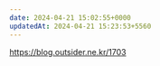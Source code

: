 ```yaml
---
date: 2024-04-21 15:02:55+0000
updatedAt: 2024-04-21 15:23:53+5560
---
```

https://blog.outsider.ne.kr/1703